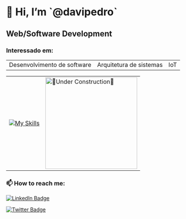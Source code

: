 <h1>👋 Hi, I’m `@davipedro`</h1>

<h2>Web/Software Development</h2>

<h3>Interessado em:</h3>
<table>
  <tr>
    <td>
      Desenvolvimento de software
    </td>
    <td>
      Arquitetura de sistemas
    </td>
    <td>
      IoT
    </td>
  </tr>
</table>

<table>
  <tr>
    <td align="right">
      <a href="https://skillicons.dev">
        <img src="https://skillicons.dev/icons?i=java,spring,maven,idea,js,react,html,css,vscode,mysql,postgres,postman,docker,git,bash,aws&theme=dark&perline=4" alt="My Skills" />
      </a>
    </td>
    <td>
      <a>
        <img src="https://github.com/davipedro/davipedro/assets/131397328/e50231b9-6899-4c03-8d34-e5b871df7c8f" alt="🚧Under Construction🚧" style="width: 250px;" />
      </a>
    </td>
  </tr>
</table>

<h3>📫 How to reach me:</h3>
<div>
  <p>
    <a href="https://www.linkedin.com/in/davipedros/"/>
    <img src="https://img.shields.io/badge/LinkedIn-0077B5?style=for-the-badge&logo=linkedin&logoColor=white" alt="LinkedIn Badge" />
  </p>
  <p>
    <a href="https://x.com/davi_pedros"/>
    <img src="https://img.shields.io/badge/Twitter/x-14171A?style=for-the-badge&logo=x&logoColor=white" alt="Twitter Badge" />
  </p>
</div>

<!---
davipedro/davipedro is a ✨ special ✨ repository because its `README.md` (this file) appears on your GitHub profile.
You can click the Preview link to take a look at your changes.
--->
